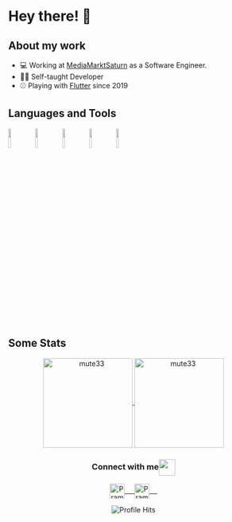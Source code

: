 # Hey there! 👋 

## About my work

- 💻 Working at [MediaMarktSaturn](https://www.mediamarktsaturn.com/) as a Software Engineer.
- 👨‍🎓 Self-taught Developer
- ⚾ Playing with [Flutter](https://flutter.dev) since 2019 

## Languages and Tools

<p>
  <code><img width="10%" src="https://www.vectorlogo.zone/logos/dartlang/dartlang-ar21.svg"></code>
  <code><img width="10%" src="https://www.vectorlogo.zone/logos/flutterio/flutterio-ar21.svg"></code>
  <code><img width="10%" src="https://www.vectorlogo.zone/logos/python/python-horizontal.svg"></code>
  <code><img width="10%" src="https://www.vectorlogo.zone/logos/firebase/firebase-ar21.svg"></code>
  <code><img width="10%" src="https://www.vectorlogo.zone/logos/circleci/circleci-ar21.svg"></code>
</p>

## Some Stats

<p align="center">
<a href="https://github.com/mute33">
  <img height="180em" align="center" src="https://github-readme-stats.vercel.app/api?username=mute33&show_icons=true&locale=en&theme=algolia&include_all_commits=true&count_private=true" alt="mute33"/>
  <img height="180em" align="center" src="https://github-readme-stats.vercel.app/api/top-langs?username=mute33&show_icons=true&locale=en&layout=compact&langs_count=8&theme=algolia" alt="mute33"/>
</a>
</p>

<div align="center">
  <h3 align="center">Connect with me<img align="center" src="https://github.com/rajput2107/rajput2107/blob/master/Assets/Rocket.gif" height="33px" /></h3> 
</div>
<p align="center">
 <a href="https://www.linkedin.com/in/murat-tekin-890/" target=”_blank”>
  <img align="center" alt="Pramod's LinkedIn" width="30px" src="https://www.vectorlogo.zone/logos/linkedin/linkedin-icon.svg" /> &nbsp; &nbsp;
 </a>
 <a href="https://twitter.com/iamMurat4real" target=”_blank”>
  <img align="center" alt="Pramod's Twitter" width="30px" src="https://www.vectorlogo.zone/logos/twitter/twitter-official.svg" /> &nbsp; &nbsp;
 </a>
</p>

<p align="center"><img alt="Profile Hits" src="https://hits.seeyoufarm.com/api/count/incr/badge.svg?url=https%3A%2F%2Fgithub.com%2FMuTe33%2F" /></p>

